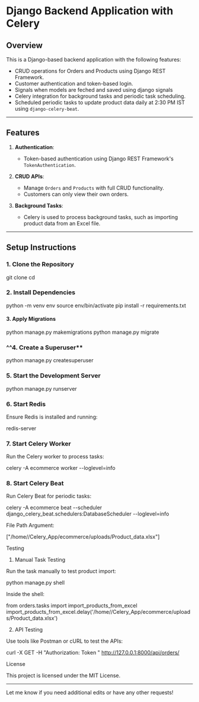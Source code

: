 # **Django Backend Application with Celery**

## **Overview**
This is a Django-based backend application with the following features:
- CRUD operations for Orders and Products using Django REST Framework.
- Customer authentication and token-based login.
- Signals when models are feched and saved using django signals
- Celery integration for background tasks and periodic task scheduling.
- Scheduled periodic tasks to update product data daily at 2:30 PM IST using `django-celery-beat`.

---

## **Features**
1. **Authentication**:
   - Token-based authentication using Django REST Framework's `TokenAuthentication`.

2. **CRUD APIs**:
   - Manage `Orders` and `Products` with full CRUD functionality.
   - Customers can only view their own orders.

3. **Background Tasks**:
   - Celery is used to process background tasks, such as importing product data from an Excel file.

---

## **Setup Instructions**

### **1. Clone the Repository**

git clone <repository-url>
cd <repository-directory>


### **2.  Install Dependencies**

python -m venv env
source env/bin/activate
pip install -r requirements.txt

#### **3. Apply Migrations**

python manage.py makemigrations
python manage.py migrate

### ^^4. Create a Superuser**

python manage.py createsuperuser

### **5. Start the Development Server**

python manage.py runserver

### **6. Start Redis**

Ensure Redis is installed and running:

redis-server

### **7. Start Celery Worker**

Run the Celery worker to process tasks:

celery -A ecommerce worker --loglevel=info

### **8. Start Celery Beat**

Run Celery Beat for periodic tasks:

celery -A ecommerce beat --scheduler django_celery_beat.schedulers:DatabaseScheduler --loglevel=info

File Path Argument:

["/home/<user>/Celery_App/ecommerce/uploads/Product_data.xlsx"]

Testing
1. Manual Task Testing

Run the task manually to test product import:

python manage.py shell

Inside the shell:

from orders.tasks import import_products_from_excel
import_products_from_excel.delay('/home/<user>/Celery_App/ecommerce/uploads/Product_data.xlsx')

2. API Testing

Use tools like Postman or cURL to test the APIs:

curl -X GET -H "Authorization: Token <your-token>" http://127.0.0.1:8000/api/orders/

License

This project is licensed under the MIT License.


---

Let me know if you need additional edits or have any other requests! 

